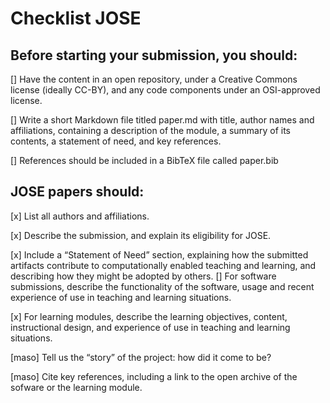 # Checklist JOSE




## Before starting your submission, you should:

[] Have the content in an open repository, under a Creative Commons license (ideally CC-BY), and any code components under an OSI-approved license.
    
[] Write a short Markdown file titled paper.md with title, author names and affiliations, containing a description of the module, a summary of its contents, a statement of need, and key references.
    
[] References should be included in a BibTeX file called paper.bib




## JOSE papers should:

[x]  List all authors and affiliations.
    
[x]	Describe the submission, and explain its eligibility for JOSE.
    
[x]	Include a “Statement of Need” section, explaining how the submitted artifacts contribute to computationally enabled teaching and learning, and describing how they might be adopted by others.
[]    For software submissions, describe the functionality of the software, usage and recent experience of use in teaching and learning situations.
    
[x]	For learning modules, describe the learning objectives, content, instructional design, and experience of use in teaching and learning situations.
    
[maso]	Tell us the “story” of the project: how did it come to be?
    
[maso]	Cite key references, including a link to the open archive of the sofware or the learning module.
